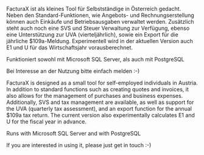 FacturaX ist als kleines Tool für Selbstständige in Österreich gedacht. Neben den Standard-Funktionen, wie Angebots- und Rechnungserstellung können auch Einkäufe und Betriebsausgaben verwaltet werden.
Zusätzlich steht auch noch eine SVS und Steuer Verwaltung zur Verfügung, ebenso eine Unterstützung zur UVA (vierteljährlich), sowie ein Export für die jährliche $109a-Meldung.
Experimentell wird in der aktuellen Version auch E1 und U für das Wirtschaftsjahr vorausberechnet.

Funktioniert sowohl mit Microsoft SQL Server, als auch mit PostgreSQL

Bei Interesse an der Nutzung bitte einfach melden :-)


FacturaX is designed as a small tool for self-employed individuals in Austria. In addition to standard functions such as creating quotes and invoices, it also allows for the management of purchases and business expenses. Additionally, SVS and tax management are available, as well as support for the UVA (quarterly tax assessment), and an export function for the annual $109a tax return. The current version also experimentally calculates E1 and U for the fiscal year in advance.

Runs with Microsoft SQL Server and with PostgreSQL

If you are interested in using it, please just get in touch :-)
